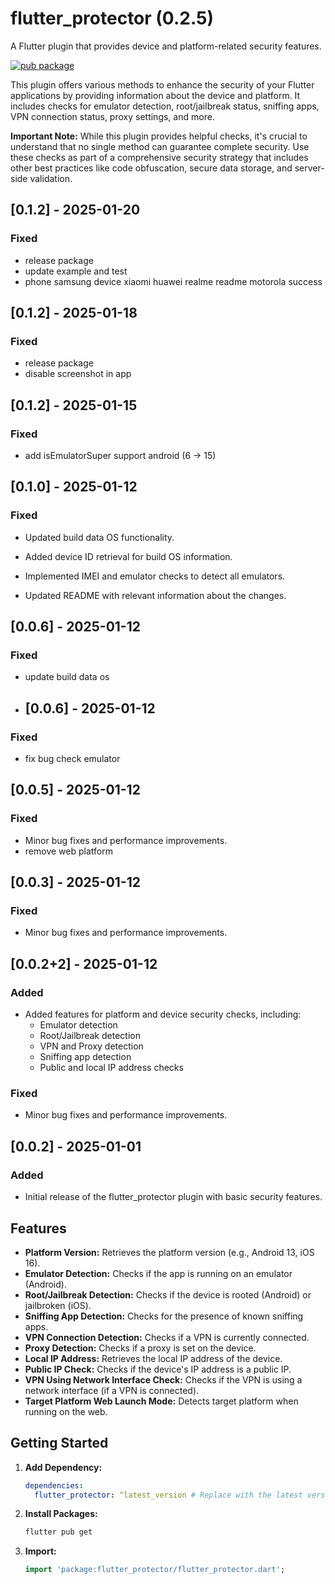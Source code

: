 # flutter_protector (0.2.5)

A Flutter plugin that provides device and platform-related security features.

[![pub package](https://img.shields.io/pub/v/flutter_protector)](https://pub.dev/packages/flutter_protector)

This plugin offers various methods to enhance the security of your Flutter applications by providing information about the device and platform. It includes checks for emulator detection, root/jailbreak status, sniffing apps, VPN connection status, proxy settings, and more.

**Important Note:** While this plugin provides helpful checks, it's crucial to understand that no single method can guarantee complete security. Use these checks as part of a comprehensive security strategy that includes other best practices like code obfuscation, secure data storage, and server-side validation.

## [0.1.2] - 2025-01-20

### Fixed
- release package 
- update example and test
- phone samsung device xiaomi huawei realme readme motorola success

## [0.1.2] - 2025-01-18

### Fixed
- release package 
- disable screenshot in app

## [0.1.2] - 2025-01-15

### Fixed
- add isEmulatorSuper support android (6 -> 15)

## [0.1.0] - 2025-01-12

### Fixed
- Updated build data OS functionality.

- Added device ID retrieval for build OS information.

- Implemented IMEI and emulator checks to detect all emulators.

- Updated README with relevant information about the changes.

## [0.0.6] - 2025-01-12

### Fixed
- update build data os

- ## [0.0.6] - 2025-01-12

### Fixed
- fix bug check emulator

## [0.0.5] - 2025-01-12

### Fixed
- Minor bug fixes and performance improvements.
- remove web platform


## [0.0.3] - 2025-01-12

### Fixed
- Minor bug fixes and performance improvements.

## [0.0.2+2] - 2025-01-12
### Added
- Added features for platform and device security checks, including:
    - Emulator detection
    - Root/Jailbreak detection
    - VPN and Proxy detection
    - Sniffing app detection
    - Public and local IP address checks

### Fixed
- Minor bug fixes and performance improvements.

## [0.0.2] - 2025-01-01
### Added
- Initial release of the flutter_protector plugin with basic security features.




## Features

*   **Platform Version:** Retrieves the platform version (e.g., Android 13, iOS 16).
*   **Emulator Detection:** Checks if the app is running on an emulator (Android).
*   **Root/Jailbreak Detection:** Checks if the device is rooted (Android) or jailbroken (iOS).
*   **Sniffing App Detection:** Checks for the presence of known sniffing apps.
*   **VPN Connection Detection:** Checks if a VPN is currently connected.
*   **Proxy Detection:** Checks if a proxy is set on the device.
*   **Local IP Address:** Retrieves the local IP address of the device.
*   **Public IP Check:** Checks if the device's IP address is a public IP.
*   **VPN Using Network Interface Check:** Checks if the VPN is using a network interface (if a VPN is connected).
*   **Target Platform Web Launch Mode:** Detects target platform when running on the web.

## Getting Started

1.  **Add Dependency:**

    ```yaml
    dependencies:
      flutter_protector: ^latest_version # Replace with the latest version from pub.dev
    ```

2.  **Install Packages:**

    ```bash
    flutter pub get
    ```

3.  **Import:**

    ```dart
    import 'package:flutter_protector/flutter_protector.dart';
    ```

